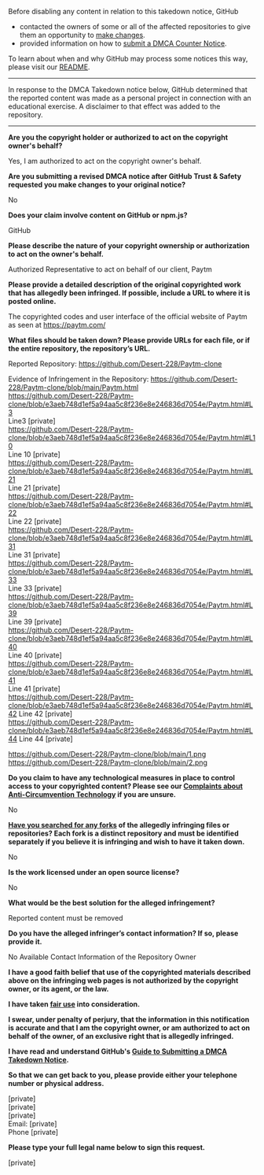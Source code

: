 Before disabling any content in relation to this takedown notice, GitHub
- contacted the owners of some or all of the affected repositories to give them an opportunity to [make changes](https://docs.github.com/en/github/site-policy/dmca-takedown-policy#a-how-does-this-actually-work).
- provided information on how to [submit a DMCA Counter Notice](https://docs.github.com/en/articles/guide-to-submitting-a-dmca-counter-notice).

To learn about when and why GitHub may process some notices this way, please visit our [README](https://github.com/github/dmca/blob/master/README.md#anatomy-of-a-takedown-notice).

---

In response to the DMCA Takedown notice below, GitHub determined that the reported content was made as a personal project in connection with an educational exercise. A disclaimer to that effect was added to the repository.

---

**Are you the copyright holder or authorized to act on the copyright owner's behalf?**

Yes, I am authorized to act on the copyright owner's behalf.

**Are you submitting a revised DMCA notice after GitHub Trust & Safety requested you make changes to your original notice?**

No

**Does your claim involve content on GitHub or npm.js?**

GitHub

**Please describe the nature of your copyright ownership or authorization to act on the owner's behalf.**

Authorized Representative to act on behalf of our client, Paytm

**Please provide a detailed description of the original copyrighted work that has allegedly been infringed. If possible, include a URL to where it is posted online.**

The copyrighted codes and user interface of the official website of Paytm as seen at https://paytm.com/

**What files should be taken down? Please provide URLs for each file, or if the entire repository, the repository’s URL.**

Reported Repository: https://github.com/Desert-228/Paytm-clone

Evidence of Infringement in the Repository:
https://github.com/Desert-228/Paytm-clone/blob/main/Paytm.html  
https://github.com/Desert-228/Paytm-clone/blob/e3aeb748d1ef5a94aa5c8f236e8e246836d7054e/Paytm.html#L3  
Line3 [private]  
https://github.com/Desert-228/Paytm-clone/blob/e3aeb748d1ef5a94aa5c8f236e8e246836d7054e/Paytm.html#L10  
Line 10 [private]  
https://github.com/Desert-228/Paytm-clone/blob/e3aeb748d1ef5a94aa5c8f236e8e246836d7054e/Paytm.html#L21  
Line 21 [private]  
https://github.com/Desert-228/Paytm-clone/blob/e3aeb748d1ef5a94aa5c8f236e8e246836d7054e/Paytm.html#L22  
Line 22 [private]  
https://github.com/Desert-228/Paytm-clone/blob/e3aeb748d1ef5a94aa5c8f236e8e246836d7054e/Paytm.html#L31  
Line 31 [private]  
https://github.com/Desert-228/Paytm-clone/blob/e3aeb748d1ef5a94aa5c8f236e8e246836d7054e/Paytm.html#L33  
Line 33 [private]  
https://github.com/Desert-228/Paytm-clone/blob/e3aeb748d1ef5a94aa5c8f236e8e246836d7054e/Paytm.html#L39  
Line 39 [private]  
https://github.com/Desert-228/Paytm-clone/blob/e3aeb748d1ef5a94aa5c8f236e8e246836d7054e/Paytm.html#L40  
Line 40 [private]  
https://github.com/Desert-228/Paytm-clone/blob/e3aeb748d1ef5a94aa5c8f236e8e246836d7054e/Paytm.html#L41  
Line 41 [private]  
https://github.com/Desert-228/Paytm-clone/blob/e3aeb748d1ef5a94aa5c8f236e8e246836d7054e/Paytm.html#L42
Line 42 [private]  
https://github.com/Desert-228/Paytm-clone/blob/e3aeb748d1ef5a94aa5c8f236e8e246836d7054e/Paytm.html#L44
Line 44 [private]  

https://github.com/Desert-228/Paytm-clone/blob/main/1.png
https://github.com/Desert-228/Paytm-clone/blob/main/2.png

**Do you claim to have any technological measures in place to control access to your copyrighted content? Please see our <a href="https://docs.github.com/articles/guide-to-submitting-a-dmca-takedown-notice#complaints-about-anti-circumvention-technology">Complaints about Anti-Circumvention Technology</a> if you are unsure.**

No

**<a href="https://docs.github.com/articles/dmca-takedown-policy#b-what-about-forks-or-whats-a-fork">Have you searched for any forks</a> of the allegedly infringing files or repositories? Each fork is a distinct repository and must be identified separately if you believe it is infringing and wish to have it taken down.**

No

**Is the work licensed under an open source license?**

No

**What would be the best solution for the alleged infringement?**

Reported content must be removed

**Do you have the alleged infringer’s contact information? If so, please provide it.**

No Available Contact Information of the Repository Owner

**I have a good faith belief that use of the copyrighted materials described above on the infringing web pages is not authorized by the copyright owner, or its agent, or the law.**

**I have taken <a href="https://www.lumendatabase.org/topics/22">fair use</a> into consideration.**

**I swear, under penalty of perjury, that the information in this notification is accurate and that I am the copyright owner, or am authorized to act on behalf of the owner, of an exclusive right that is allegedly infringed.**

**I have read and understand GitHub's <a href="https://docs.github.com/articles/guide-to-submitting-a-dmca-takedown-notice/">Guide to Submitting a DMCA Takedown Notice</a>.**

**So that we can get back to you, please provide either your telephone number or physical address.**

[private]  
[private]  
[private]  
Email: [private]  
Phone [private]  

**Please type your full legal name below to sign this request.**

[private]  
